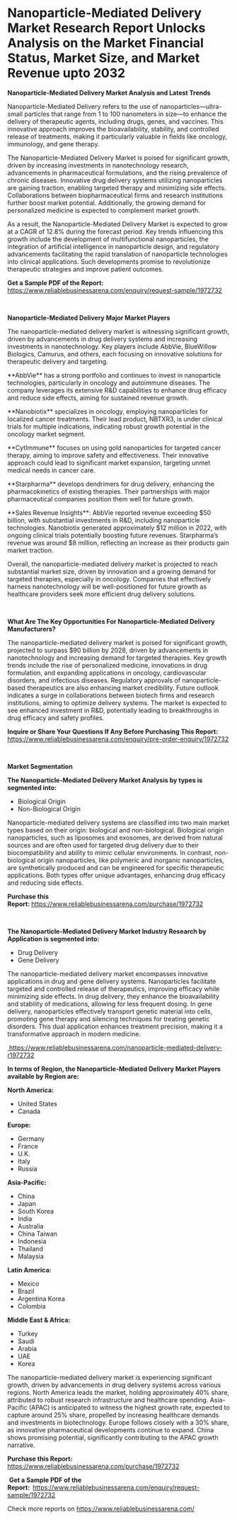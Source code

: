 <p><h1>Nanoparticle-Mediated Delivery Market Research Report Unlocks Analysis on the Market Financial Status, Market Size, and Market Revenue upto 2032</h1></p><p><strong>Nanoparticle-Mediated Delivery Market Analysis and Latest Trends</strong></p>
<p><p>Nanoparticle-Mediated Delivery refers to the use of nanoparticles—ultra-small particles that range from 1 to 100 nanometers in size—to enhance the delivery of therapeutic agents, including drugs, genes, and vaccines. This innovative approach improves the bioavailability, stability, and controlled release of treatments, making it particularly valuable in fields like oncology, immunology, and gene therapy.</p><p>The Nanoparticle-Mediated Delivery Market is poised for significant growth, driven by increasing investments in nanotechnology research, advancements in pharmaceutical formulations, and the rising prevalence of chronic diseases. Innovative drug delivery systems utilizing nanoparticles are gaining traction, enabling targeted therapy and minimizing side effects. Collaborations between biopharmaceutical firms and research institutions further boost market potential. Additionally, the growing demand for personalized medicine is expected to complement market growth.</p><p>As a result, the Nanoparticle-Mediated Delivery Market is expected to grow at a CAGR of 12.8% during the forecast period. Key trends influencing this growth include the development of multifunctional nanoparticles, the integration of artificial intelligence in nanoparticle design, and regulatory advancements facilitating the rapid translation of nanoparticle technologies into clinical applications. Such developments promise to revolutionize therapeutic strategies and improve patient outcomes.</p></p>
<p><strong>Get a Sample PDF of the Report:&nbsp;</strong> <a href="https://www.reliablebusinessarena.com/enquiry/request-sample/1972732?utm_campaign=2146&utm_medium=2&utm_source=Github&utm_content=ia&utm_term=03032025&utm_id=nanoparticle-mediated-delivery">https://www.reliablebusinessarena.com/enquiry/request-sample/1972732</a></p>
<p>&nbsp;</p>
<p><strong>Nanoparticle-Mediated Delivery Major Market Players</strong></p>
<p><p>The nanoparticle-mediated delivery market is witnessing significant growth, driven by advancements in drug delivery systems and increasing investments in nanotechnology. Key players include AbbVie, BlueWillow Biologics, Camurus, and others, each focusing on innovative solutions for therapeutic delivery and targeting.</p><p>**AbbVie** has a strong portfolio and continues to invest in nanoparticle technologies, particularly in oncology and autoimmune diseases. The company leverages its extensive R&D capabilities to enhance drug efficacy and reduce side effects, aiming for sustained revenue growth.</p><p>**Nanobiotix** specializes in oncology, employing nanoparticles for localized cancer treatments. Their lead product, NBTXR3, is under clinical trials for multiple indications, indicating robust growth potential in the oncology market segment.</p><p>**CytImmune** focuses on using gold nanoparticles for targeted cancer therapy, aiming to improve safety and effectiveness. Their innovative approach could lead to significant market expansion, targeting unmet medical needs in cancer care.</p><p>**Starpharma** develops dendrimers for drug delivery, enhancing the pharmacokinetics of existing therapies. Their partnerships with major pharmaceutical companies position them well for future growth.</p><p>**Sales Revenue Insights**: AbbVie reported revenue exceeding $50 billion, with substantial investments in R&D, including nanoparticle technologies. Nanobiotix generated approximately $12 million in 2022, with ongoing clinical trials potentially boosting future revenues. Starpharma’s revenue was around $8 million, reflecting an increase as their products gain market traction.</p><p>Overall, the nanoparticle-mediated delivery market is projected to reach substantial market size, driven by innovation and a growing demand for targeted therapies, especially in oncology. Companies that effectively harness nanotechnology will be well-positioned for future growth as healthcare providers seek more efficient drug delivery solutions.</p></p>
<p>&nbsp;</p>
<p><strong>What Are The Key Opportunities For Nanoparticle-Mediated Delivery Manufacturers?</strong></p>
<p><p>The nanoparticle-mediated delivery market is poised for significant growth, projected to surpass $90 billion by 2028, driven by advancements in nanotechnology and increasing demand for targeted therapies. Key growth trends include the rise of personalized medicine, innovations in drug formulation, and expanding applications in oncology, cardiovascular disorders, and infectious diseases. Regulatory approvals of nanoparticle-based therapeutics are also enhancing market credibility. Future outlook indicates a surge in collaborations between biotech firms and research institutions, aiming to optimize delivery systems. The market is expected to see enhanced investment in R&D, potentially leading to breakthroughs in drug efficacy and safety profiles.</p></p>
<p><strong>Inquire or Share Your Questions If Any Before Purchasing This Report:</strong> <a href="https://www.reliablebusinessarena.com/enquiry/pre-order-enquiry/1972732?utm_campaign=2146&utm_medium=2&utm_source=Github&utm_content=ia&utm_term=03032025&utm_id=nanoparticle-mediated-delivery">https://www.reliablebusinessarena.com/enquiry/pre-order-enquiry/1972732</a></p>
<p>&nbsp;</p>
<p><strong>Market Segmentation</strong></p>
<p><strong>The Nanoparticle-Mediated Delivery Market Analysis by types is segmented into:</strong></p>
<p><ul><li>Biological Origin</li><li>Non-Biological Origin</li></ul></p>
<p><p>Nanoparticle-mediated delivery systems are classified into two main market types based on their origin: biological and non-biological. Biological origin nanoparticles, such as liposomes and exosomes, are derived from natural sources and are often used for targeted drug delivery due to their biocompatibility and ability to mimic cellular environments. In contrast, non-biological origin nanoparticles, like polymeric and inorganic nanoparticles, are synthetically produced and can be engineered for specific therapeutic applications. Both types offer unique advantages, enhancing drug efficacy and reducing side effects.</p></p>
<p><strong>Purchase this Report:&nbsp;</strong><a href="https://www.reliablebusinessarena.com/purchase/1972732?utm_campaign=2146&utm_medium=2&utm_source=Github&utm_content=ia&utm_term=03032025&utm_id=nanoparticle-mediated-delivery">https://www.reliablebusinessarena.com/purchase/1972732</a></p>
<p>&nbsp;</p>
<p><strong>The Nanoparticle-Mediated Delivery Market Industry Research by Application is segmented into:</strong></p>
<p><ul><li>Drug Delivery</li><li>Gene Delivery</li></ul></p>
<p><p>The nanoparticle-mediated delivery market encompasses innovative applications in drug and gene delivery systems. Nanoparticles facilitate targeted and controlled release of therapeutics, improving efficacy while minimizing side effects. In drug delivery, they enhance the bioavailability and stability of medications, allowing for less frequent dosing. In gene delivery, nanoparticles effectively transport genetic material into cells, promoting gene therapy and silencing techniques for treating genetic disorders. This dual application enhances treatment precision, making it a transformative approach in modern medicine.</p></p>
<p><a href="https://www.reliablebusinessarena.com/nanoparticle-mediated-delivery-r1972732?utm_campaign=2146&utm_medium=2&utm_source=Github&utm_content=ia&utm_term=03032025&utm_id=nanoparticle-mediated-delivery">&nbsp;https://www.reliablebusinessarena.com/nanoparticle-mediated-delivery-r1972732</a></p>
<p><strong>In terms of Region, the Nanoparticle-Mediated Delivery Market Players available by Region are:</strong></p>
<p>
    <p> <strong> North America: </strong>
        <ul>
            <li>United States</li>
            <li>Canada</li>
        </ul>
        </p> 
    <p> <strong> Europe: </strong>
        <ul>
            <li>Germany</li>
            <li>France</li>
            <li>U.K.</li>
            <li>Italy</li>
            <li>Russia</li>
        </ul>
        </p> 
    <p> <strong> Asia-Pacific: </strong>
        <ul>
            <li>China</li>
            <li>Japan</li>
            <li>South Korea</li>
            <li>India</li>
            <li>Australia</li>
            <li>China Taiwan</li>
            <li>Indonesia</li>
            <li>Thailand</li>
            <li>Malaysia</li>
        </ul>
        </p> 
    <p> <strong> Latin America: </strong>
        <ul>
            <li>Mexico</li>
            <li>Brazil</li>
            <li>Argentina Korea</li>
            <li>Colombia</li>
        </ul>
        </p> 
    <p> <strong> Middle East & Africa: </strong>
        <ul>
            <li>Turkey</li>
            <li>Saudi</li>
            <li>Arabia</li>
            <li>UAE</li>
            <li>Korea</li>
        </ul>
    </p>
    </p>
<p><p>The nanoparticle-mediated delivery market is experiencing significant growth, driven by advancements in drug delivery systems across various regions. North America leads the market, holding approximately 40% share, attributed to robust research infrastructure and healthcare spending. Asia-Pacific (APAC) is anticipated to witness the highest growth rate, expected to capture around 25% share, propelled by increasing healthcare demands and investments in biotechnology. Europe follows closely with a 30% share, as innovative pharmaceutical developments continue to expand. China shows promising potential, significantly contributing to the APAC growth narrative.</p></p>
<p><strong>Purchase this Report: </strong><a href="https://www.reliablebusinessarena.com/purchase/1972732?utm_campaign=2146&utm_medium=2&utm_source=Github&utm_content=ia&utm_term=03032025&utm_id=nanoparticle-mediated-delivery">https://www.reliablebusinessarena.com/purchase/1972732</a></p>
<p>&nbsp;<strong>Get a Sample PDF of the Report:&nbsp;&nbsp;</strong><a href="https://www.reliablebusinessarena.com/enquiry/request-sample/1972732?utm_campaign=2146&utm_medium=2&utm_source=Github&utm_content=ia&utm_term=03032025&utm_id=nanoparticle-mediated-delivery">https://www.reliablebusinessarena.com/enquiry/request-sample/1972732</a></p>
<p><strong></strong></p>
<p>Check more reports on <a href="https://www.reliablebusinessarena.com/?utm_campaign=2146&utm_medium=2&utm_source=Github&utm_content=ia&utm_term=03032025&utm_id=nanoparticle-mediated-delivery">https://www.reliablebusinessarena.com/</a></p>